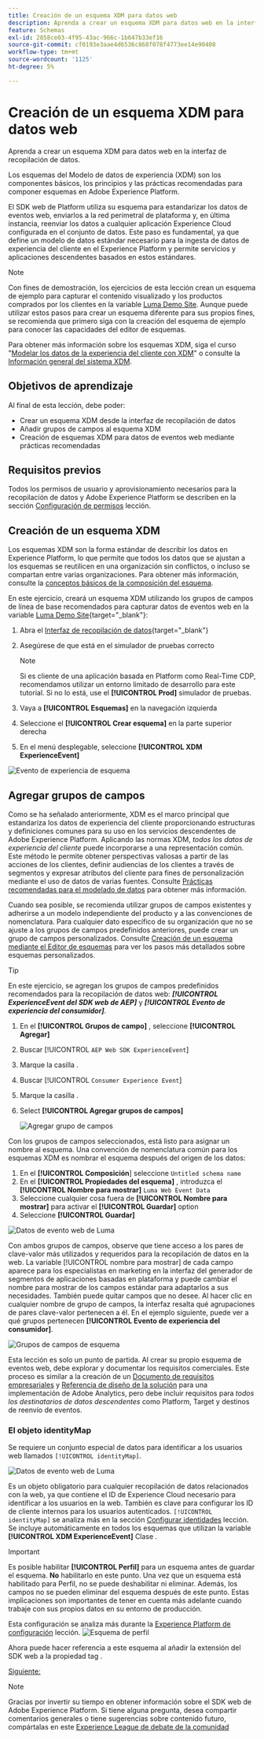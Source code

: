 ```yaml
---
title: Creación de un esquema XDM para datos web
description: Aprenda a crear un esquema XDM para datos web en la interfaz de recopilación de datos. Esta lección forma parte del tutorial Implementar Adobe Experience Cloud con SDK web .
feature: Schemas
exl-id: 2858ce03-4f95-43ac-966c-1b647b33ef16
source-git-commit: cf0193e3aae4d6536c868f078f4773ee14e90408
workflow-type: tm+mt
source-wordcount: '1125'
ht-degree: 5%

---
```


# Creación de un esquema XDM para datos web

Aprenda a crear un esquema XDM para datos web en la interfaz de recopilación de datos.

Los esquemas del Modelo de datos de experiencia (XDM) son los componentes básicos, los principios y las prácticas recomendadas para componer esquemas en Adobe Experience Platform.

El SDK web de Platform utiliza su esquema para estandarizar los datos de eventos web, enviarlos a la red perimetral de plataforma y, en última instancia, reenviar los datos a cualquier aplicación Experience Cloud configurada en el conjunto de datos. Este paso es fundamental, ya que define un modelo de datos estándar necesario para la ingesta de datos de experiencia del cliente en el Experience Platform y permite servicios y aplicaciones descendentes basados en estos estándares.

>[!NOTE]
>
> Con fines de demostración, los ejercicios de esta lección crean un esquema de ejemplo para capturar el contenido visualizado y los productos comprados por los clientes en la variable [Luma Demo Site](https://luma.enablementadobe.com/content/luma/us/en.html). Aunque puede utilizar estos pasos para crear un esquema diferente para sus propios fines, se recomienda que primero siga con la creación del esquema de ejemplo para conocer las capacidades del editor de esquemas.

Para obtener más información sobre los esquemas XDM, siga el curso &quot;[Modelar los datos de la experiencia del cliente con XDM](https://experienceleague.adobe.com/?recommended=ExperiencePlatform-D-1-2021.1.xdm)&quot; o consulte la [Información general del sistema XDM](https://experienceleague.adobe.com/docs/experience-platform/xdm/home.html?lang=es).

## Objetivos de aprendizaje

Al final de esta lección, debe poder:

* Crear un esquema XDM desde la interfaz de recopilación de datos
* Añadir grupos de campos al esquema XDM
* Creación de esquemas XDM para datos de eventos web mediante prácticas recomendadas

## Requisitos previos

Todos los permisos de usuario y aprovisionamiento necesarios para la recopilación de datos y Adobe Experience Platform se describen en la sección [Configuración de permisos](configure-permissions.md) lección.

## Creación de un esquema XDM

Los esquemas XDM son la forma estándar de describir los datos en Experience Platform, lo que permite que todos los datos que se ajustan a los esquemas se reutilicen en una organización sin conflictos, o incluso se compartan entre varias organizaciones. Para obtener más información, consulte la [conceptos básicos de la composición del esquema](https://experienceleague.adobe.com/docs/experience-platform/xdm/schema/composition.html?lang=es).

En este ejercicio, creará un esquema XDM utilizando los grupos de campos de línea de base recomendados para capturar datos de eventos web en la variable [Luma Demo Site](https://luma.enablementadobe.com/content/luma/us/en.html){target=&quot;_blank&quot;}:

1. Abra el [Interfaz de recopilación de datos](https://launch.adobe.com/){target=&quot;_blank&quot;}
1. Asegúrese de que está en el simulador de pruebas correcto

   >[!NOTE]
   >
   >Si es cliente de una aplicación basada en Platform como Real-Time CDP, recomendamos utilizar un entorno limitado de desarrollo para este tutorial. Si no lo está, use el **[!UICONTROL Prod]** simulador de pruebas.

1. Vaya a **[!UICONTROL Esquemas]** en la navegación izquierda
1. Seleccione el **[!UICONTROL Crear esquema]** en la parte superior derecha
1. En el menú desplegable, seleccione **[!UICONTROL XDM ExperienceEvent]**

![Evento de experiencia de esquema](assets/schema-XDM-experience-event.jpg)

## Agregar grupos de campos

Como se ha señalado anteriormente, XDM es el marco principal que estandariza los datos de experiencia del cliente proporcionando estructuras y definiciones comunes para su uso en los servicios descendentes de Adobe Experience Platform. Aplicando las normas XDM, _todos los datos de experiencia del cliente_ puede incorporarse a una representación común. Este método le permite obtener perspectivas valiosas a partir de las acciones de los clientes, definir audiencias de los clientes a través de segmentos y expresar atributos del cliente para fines de personalización mediante el uso de datos de varias fuentes. Consulte [Prácticas recomendadas para el modelado de datos](https://experienceleague.adobe.com/docs/experience-platform/xdm/schema/best-practices.html?lang=en) para obtener más información.

Cuando sea posible, se recomienda utilizar grupos de campos existentes y adherirse a un modelo independiente del producto y a las convenciones de nomenclatura. Para cualquier dato específico de su organización que no se ajuste a los grupos de campos predefinidos anteriores, puede crear un grupo de campos personalizados. Consulte [Creación de un esquema mediante el Editor de esquemas](https://experienceleague.adobe.com/docs/experience-platform/xdm/tutorials/create-schema-ui.html?lang=en#create) para ver los pasos más detallados sobre esquemas personalizados.

>[!TIP]
> 
>En este ejercicio, se agregan los grupos de campos predefinidos recomendados para la recopilación de datos web: _**[!UICONTROL ExperienceEvent del SDK web de AEP]**_ y _**[!UICONTROL Evento de experiencia del consumidor]**_.

1. En el **[!UICONTROL Grupos de campo]** , seleccione **[!UICONTROL Agregar]**
1. Buscar [!UICONTROL `AEP Web SDK ExperienceEvent`]
1. Marque la casilla .
1. Buscar [!UICONTROL `Consumer Experience Event`]
1. Marque la casilla .
1. Select **[!UICONTROL Agregar grupos de campos]**

   ![Agregar grupo de campos](assets/schema-add-field-group.jpg)

Con los grupos de campos seleccionados, está listo para asignar un nombre al esquema. Una convención de nomenclatura común para los esquemas XDM es nombrar el esquema después del origen de los datos:

1. En el **[!UICONTROL Composición**] seleccione `Untitled schema name`
1. En el **[!UICONTROL Propiedades del esquema]** , introduzca el **[!UICONTROL Nombre para mostrar]** `Luma Web Event Data`
1. Seleccione cualquier cosa fuera de **[!UICONTROL Nombre para mostrar]** para activar el **[!UICONTROL Guardar]** option
1. Seleccione **[!UICONTROL Guardar]**

![Datos de evento web de Luma](assets/schema-luma-web-event-data.png)

Con ambos grupos de campos, observe que tiene acceso a los pares de clave-valor más utilizados y requeridos para la recopilación de datos en la web. La variable [!UICONTROL nombre para mostrar] de cada campo aparece para los especialistas en marketing en la interfaz del generador de segmentos de aplicaciones basadas en plataforma y puede cambiar el nombre para mostrar de los campos estándar para adaptarlos a sus necesidades. También puede quitar campos que no desee. Al hacer clic en cualquier nombre de grupo de campos, la interfaz resalta qué agrupaciones de pares clave-valor pertenecen a él. En el ejemplo siguiente, puede ver a qué grupos pertenecen **[!UICONTROL Evento de experiencia del consumidor]**.

![Grupos de campos de esquema](assets/schema-consumer-experience-event.jpg)

Esta lección es solo un punto de partida. Al crear su propio esquema de eventos web, debe explorar y documentar los requisitos comerciales. Este proceso es similar a la creación de un [Documento de requisitos empresariales](https://experienceleague.adobe.com/docs/analytics-learn/tutorials/implementation/implementation-basics/creating-a-business-requirements-document.html?lang=es) y [Referencia de diseño de la solución](https://experienceleague.adobe.com/docs/analytics-learn/tutorials/implementation/implementation-basics/creating-and-maintaining-an-sdr.html) para una implementación de Adobe Analytics, pero debe incluir requisitos para _todos los destinatarios de datos descendentes_ como Platform, Target y destinos de reenvío de eventos.


### El objeto identityMap

Se requiere un conjunto especial de datos para identificar a los usuarios web llamados `[!UICONTROL identityMap]`.

![Datos de evento web de Luma](assets/schema-identityMap.png)

Es un objeto obligatorio para cualquier recopilación de datos relacionados con la web, ya que contiene el ID de Experience Cloud necesario para identificar a los usuarios en la web. También es clave para configurar los ID de cliente internos para los usuarios autenticados. `[!UICONTROL identityMap]` se analiza más en la sección [Configurar identidades](configure-identities.md) lección. Se incluye automáticamente en todos los esquemas que utilizan la variable **[!UICONTROL XDM ExperienceEvent]** Clase .


>[!IMPORTANT]
>
> Es posible habilitar **[!UICONTROL Perfil]** para un esquema antes de guardar el esquema. **No** habilitarlo en este punto. Una vez que un esquema está habilitado para Perfil, no se puede deshabilitar ni eliminar. Además, los campos no se pueden eliminar del esquema después de este punto. Estas implicaciones son importantes de tener en cuenta más adelante cuando trabaje con sus propios datos en su entorno de producción.
>
>Esta configuración se analiza más durante la [Experience Platform de configuración](setup-experience-platform.md) lección.
>![Esquema de perfil](assets/schema-profile.png)

Ahora puede hacer referencia a este esquema al añadir la extensión del SDK web a la propiedad tag .


[Siguiente: ](configure-identities.md)

>[!NOTE]
>
>Gracias por invertir su tiempo en obtener información sobre el SDK web de Adobe Experience Platform. Si tiene alguna pregunta, desea compartir comentarios generales o tiene sugerencias sobre contenido futuro, compártalas en este [Experience League de debate de la comunidad](https://experienceleaguecommunities.adobe.com/t5/adobe-experience-platform-launch/tutorial-discussion-implement-adobe-experience-cloud-with-web/td-p/444996)

